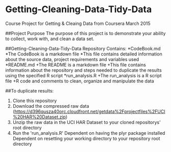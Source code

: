 # Getting-Cleaning-Data-Tidy-Data
Course Project for Getting & Cleaing Data from Coursera March 2015

##Project Purpose
The purpose of this project is to demonstrate your ability to collect, work with, and clean a data set.

##Getting-Cleaning-Data-Tidy-Data Repository Contains:
*CodeBook.md
  *The CodeBook is a markdown file
  *This file contains detailed information about the source data, project requirements and variables used
*README.md
  +The README is a markdown file
  +This file contains information about the repository and steps needed to duplicate the results using the specified R script
*run_analysis.R
  +The run_analysis is a R script file
  +R code and comments to clean, organize and manipulate the data
  
##To duplicate results:
1. Clone this repository
2. Download the compressed raw data (https://d396qusza40orc.cloudfront.net/getdata%2Fprojectfiles%2FUCI%20HAR%20Dataset.zip)
3. Unzip the raw data in the UCI HAR Dataset to your cloned repositorys' root directory
4. Run the 'run_analysis.R'
  Dependent on having the plyr package installed
  Dependent on resetting your working directory to your repository root directory 


  
